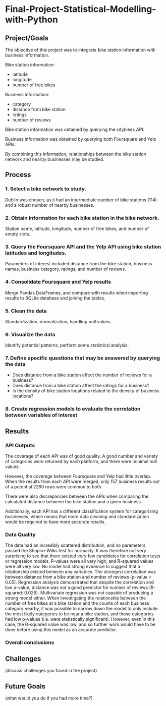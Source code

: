 # Final-Project-Statistical-Modelling-with-Python

## Project/Goals

The objective of this project was to integrate bike station information with business information.

Bike station information:
- latitude
- longitude
- number of free bikes

Business information: 
- category
- distance from bike station
- ratings
- number of reviews

Bike station information was obtained by querying the citybikes API.

Business information was obtained by querying both Foursquare and Yelp APIs.

By combining this information, relationships between the bike station network and nearby businesses may be studied.

## Process
### 1. Select a bike network to study.
Dublin was chosen, as it had an intermediate number of bike stations (114) and a robust number of nearby businesses.
### 2. Obtain information for each bike station in the bike network.
Station name, latitude, longitude, number of free bikes, and number of empty slots.
### 3. Query the Foursquare API and the Yelp API using bike station latitudes and longitudes.
Parameters of interest included distance from the bike station, business names, business category, ratings, and number of reviews.
### 4. Consolidate Foursquare and Yelp results
Merge Pandas DataFrames, and compare with results when importing results to SQLite database and joining the tables.
### 5. Clean the data 
Standardization, normalization, handling null values.
### 6. Visualize the data
Identify potential patterns, perform some statistical analysis.
### 7. Define specific questions that may be answered by querying the data
- Does distance from a bike station affect the number of reviews for a business?
- Does distance from a bike station affect the ratings for a business?
- Is the density of bike station locations related to the density of business locations?
### 8. Create regression models to evaluate the correlation between variables of interest


## Results

### API Outputs
The coverage of each API was of good quality. A good number and variety of categories were returned by each platform, and there were minimal null values.

However, the coverage between Foursquare and Yelp had little overlap. When the results from each API were merged, only 157 business results out of a potential 2280 rows were common to both.

There were also discrepancies between the APIs when comparing the calculated distance between the bike station and a given business.

Additionally, each API has a different classification system for categorizing businesses, which means that more data cleaning and standardization would be required to have more accurate results.

### Data Quality
The data had an incredibly scattered distribution, and no parameters passed the Shapiro-Wilks test for normality.
It was therefore not very surprising to see that there existed very few candidates for correlation tests or regression models.
P-values were all very high, and R-squared values were all very low. No model had strong evidence to suggest that a relationship existed between any variables.
The strongest correlation was between distance from a bike station and number of reviews (p-value < 0.05). 
Regression analysis demonstrated that despite the correlation and low p-value, distance was not a good predictor for number of reviews (R-squared: 0.026).
Multivariate regression was not capable of producing a strong model either. When investigating the relationship between the number of free bikes at a bike station and the counts of each business category nearby, it was possible to narrow down the model to only include the most likely categories to be near a bike station, and those categories had low p-values (i.e. were statistically significant). However, even in this case, the R-squared value was low, and so further work would have to be done before using this model as an accurate predictor.

### Overall conclusions





## Challenges 
(discuss challenges you faced in the project)

## Future Goals
(what would you do if you had more time?)
